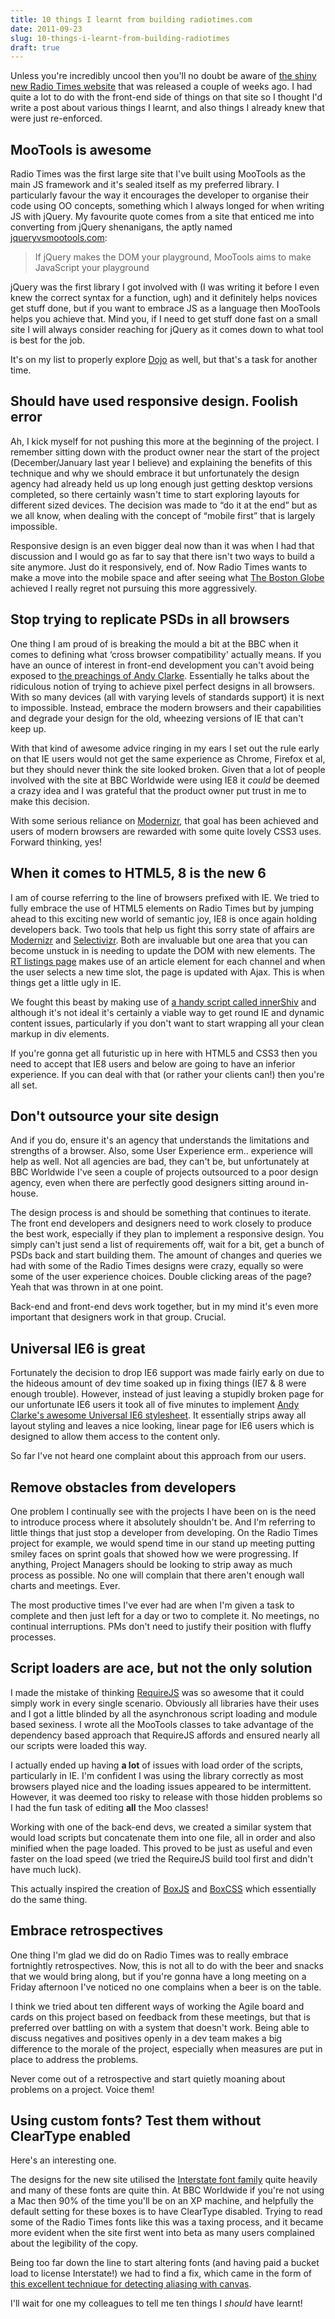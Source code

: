 ```yaml
---
title: 10 things I learnt from building radiotimes.com
date: 2011-09-23
slug: 10-things-i-learnt-from-building-radiotimes
draft: true
---
```


Unless you're incredibly uncool then you'll no doubt be aware of [the shiny new Radio Times website][1] that was released a couple of weeks ago. I had quite a lot to do with the front-end side of things on that site so I thought I'd write a post about various things I learnt, and also things I already knew that were just re-enforced.

## MooTools is awesome

Radio Times was the first large site that I've built using MooTools as the main JS framework and it's sealed itself as my preferred library. I particularly favour the way it encourages the developer to organise their code using OO concepts, something which I always longed for when writing JS with jQuery. My favourite quote comes from a site that enticed me into converting from jQuery shenanigans, the aptly named [jqueryvsmootools.com][2]:

> If jQuery makes the DOM your playground, MooTools aims to make JavaScript your playground

jQuery was the first library I got involved with (I was writing it before I even knew the correct syntax for a function, ugh) and it definitely helps novices get stuff done, but if you want to embrace JS as a language then MooTools helps you achieve that. Mind you, if I need to get stuff done fast on a small site I will always consider reaching for jQuery as it comes down to what tool is best for the job.

It's on my list to properly explore [Dojo][3] as well, but that's a task for another time.

## Should have used responsive design. Foolish error

Ah, I kick myself for not pushing this more at the beginning of the project. I remember sitting down with the product owner near the start of the project (December/January last year I believe) and explaining the benefits of this technique and why we should embrace it but unfortunately the design agency had already held us up long enough just getting desktop versions completed, so there certainly wasn't time to start exploring layouts for different sized devices. The decision was made to &#8220;do it at the end&#8221; but as we all know, when dealing with the concept of &#8220;mobile first&#8221; that is largely impossible.

Responsive design is an even bigger deal now than it was when I had that discussion and I would go as far to say that there isn't two ways to build a site anymore. Just do it responsively, end of. Now Radio Times wants to make a move into the mobile space and after seeing what [The Boston Globe][4] achieved I really regret not pursuing this more aggressively.

## Stop trying to replicate PSDs in all browsers

One thing I am proud of is breaking the mould a bit at the BBC when it comes to defining what &#8216;cross browser compatibility' actually means. If you have an ounce of interest in front-end development you can't avoid being exposed to [the preachings of Andy Clarke][5]. Essentially he talks about the ridiculous notion of trying to achieve pixel perfect designs in all browsers. With so many devices (all with varying levels of standards support) it is next to impossible. Instead, embrace the modern browsers and their capabilities and degrade your design for the old, wheezing versions of IE that can't keep up.

With that kind of awesome advice ringing in my ears I set out the rule early on that IE users would not get the same experience as Chrome, Firefox et al, but they should never think the site looked broken. Given that a lot of people involved with the site at BBC Worldwide were using IE8 it *could* be deemed a crazy idea and I was grateful that the product owner put trust in me to make this decision.

With some serious reliance on [Modernizr][6], that goal has been achieved and users of modern browsers are rewarded with some quite lovely CSS3 uses. Forward thinking, yes!

## When it comes to HTML5, 8 is the new 6

I am of course referring to the line of browsers prefixed with IE. We tried to fully embrace the use of HTML5 elements on Radio Times but by jumping ahead to this exciting new world of semantic joy, IE8 is once again holding developers back. Two tools that help us fight this sorry state of affairs are [Modernizr][6] and [Selectivizr][7]. Both are invaluable but one area that you can become unstuck in is needing to update the DOM with new elements. The [RT listings page][8] makes use of an article element for each channel and when the user selects a new time slot, the page is updated with Ajax. This is when things get a little ugly in IE.

We fought this beast by making use of [a handy script called innerShiv][9] and although it's not ideal it's certainly a viable way to get round IE and dynamic content issues, particularly if you don't want to start wrapping all your clean markup in div elements.

If you're gonna get all futuristic up in here with HTML5 and CSS3 then you need to accept that IE8 users and below are going to have an inferior experience. If you can deal with that (or rather your clients can!) then you're all set.

## Don't outsource your site design

And if you do, ensure it's an agency that understands the limitations and strengths of a browser. Also, some User Experience erm.. experience will help as well. Not all agencies are bad, they can't be, but unfortunately at BBC Worldwide I've seen a couple of projects outsourced to a poor design agency, even when there are perfectly good designers sitting around in-house.

The design process is and should be something that continues to iterate. The front end developers and designers need to work closely to produce the best work, especially if they plan to implement a responsive design. You simply can't just send a list of requirements off, wait for a bit, get a bunch of PSDs back and start building them. The amount of changes and queries we had with some of the Radio Times designs were crazy, equally so were some of the user experience choices. Double clicking areas of the page? Yeah that was thrown in at one point.

Back-end and front-end devs work together, but in my mind it's even more important that designers work in that group. Crucial.

## Universal IE6 is great

Fortunately the decision to drop IE6 support was made fairly early on due to the hideous amount of dev time soaked up in fixing things (IE7 & 8 were enough trouble). However, instead of just leaving a stupidly broken page for our unfortunate IE6 users it took all of five minutes to implement [Andy Clarke's awesome Universal IE6 stylesheet][10]. It essentially strips away all layout styling and leaves a nice looking, linear page for IE6 users which is designed to allow them access to the content only.

So far I've not heard one complaint about this approach from our users.

## Remove obstacles from developers

One problem I continually see with the projects I have been on is the need to introduce process where it absolutely shouldn't be. And I'm referring to little things that just stop a developer from developing. On the Radio Times project for example, we would spend time in our stand up meeting putting smiley faces on sprint goals that showed how we were progressing. If anything, Project Managers should be looking to strip away as much process as possible. No one will complain that there aren't enough wall charts and meetings. Ever.

The most productive times I've ever had are when I'm given a task to complete and then just left for a day or two to complete it. No meetings, no continual interruptions. PMs don't need to justify their position with fluffy processes.

## Script loaders are ace, but not the only solution

I made the mistake of thinking [RequireJS][11] was so awesome that it could simply work in every single scenario. Obviously all libraries have their uses and I got a little blinded by all the asynchronous script loading and module based sexiness. I wrote all the MooTools classes to take advantage of the dependency based approach that RequireJS affords and ensured nearly all our scripts were loaded this way.

I actually ended up having **a lot** of issues with load order of the scripts, particularly in IE. I'm confident I was using the library correctly as most browsers played nice and the loading issues appeared to be intermittent. However, it was deemed too risky to release with those hidden problems so I had the fun task of editing **all** the Moo classes!

Working with one of the back-end devs, we created a similar system that would load scripts but concatenate them into one file, all in order and also minified when the page loaded. This proved to be just as useful and even faster on the load speed (we tried the RequireJS build tool first and didn't have much luck).

This actually inspired the creation of [BoxJS][12] and [BoxCSS][13] which essentially do the same thing.

## Embrace retrospectives

One thing I'm glad we did do on Radio Times was to really embrace fortnightly retrospectives. Now, this is not all to do with the beer and snacks that we would bring along, but if you're gonna have a long meeting on a Friday afternoon I've noticed no one complains when a beer is on the table.

I think we tried about ten different ways of working the Agile board and cards on this project based on feedback from these meetings, but that is preferred over battling on with a system that doesn't work. Being able to discuss negatives and positives openly in a dev team makes a big difference to the morale of the project, especially when measures are put in place to address the problems.

Never come out of a retrospective and start quietly moaning about problems on a project. Voice them!

## Using custom fonts? Test them without ClearType enabled

Here's an interesting one.

The designs for the new site utilised the [Interstate font family][14] quite heavily and many of these fonts are quite thin. At BBC Worldwide if you're not using a Mac then 90% of the time you'll be on an XP machine, and helpfully the default setting for these boxes is to have ClearType disabled. Trying to read some of the Radio Times fonts like this was a taxing process, and it became more evident when the site first went into beta as many users complained about the legibility of the copy.

Being too far down the line to start altering fonts (and having paid a bucket load to license Interstate!) we had to find a fix, which came in the form of [this excellent technique for detecting aliasing with canvas][15].

I'll wait for one my colleagues to tell me ten things I *should* have learnt!

 [1]: http://www.radiotimes.com/
 [2]: http://jqueryvsmootools.com/
 [3]: http://dojotoolkit.org/
 [4]: http://www.bostonglobe.com/
 [5]: http://hardboiledwebdesign.com/
 [6]: http://www.modernizr.com/
 [7]: http://selectivizr.com/
 [8]: http://www.radiotimes.com/tv/tv-listings
 [9]: http://jdbartlett.com/innershiv/
 [10]: http://forabeautifulweb.com/blog/about/universal_internet_explorer_6_css
 [11]: http://requirejs.org/
 [12]: http://boxjs.com
 [13]: http://boxcss.com
 [14]: http://new.myfonts.com/fonts/fontbureau/interstate/
 [15]: http://www.useragentman.com/blog/2009/11/29/how-to-detect-font-smoothing-using-javascript/